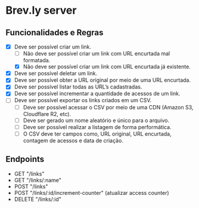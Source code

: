 # Brev.ly server

## Funcionalidades e Regras

- [x] Deve ser possível criar um link.
  - [ ] Não deve ser possível criar um link com URL encurtada mal formatada.
  - [x] Não deve ser possível criar um link com URL encurtada já existente.
- [x] Deve ser possível deletar um link.
- [x] Deve ser possível obter a URL original por meio de uma URL encurtada.
- [x] Deve ser possível listar todas as URL’s cadastradas.
- [x] Deve ser possível incrementar a quantidade de acessos de um link.
- [ ] Deve ser possível exportar os links criados em um CSV.
  - [ ] Deve ser possível acessar o CSV por meio de uma CDN (Amazon S3, Cloudflare R2, etc).
  - [ ] Deve ser gerado um nome aleatório e único para o arquivo.
  - [ ] Deve ser possível realizar a listagem de forma performática.
  - [ ] O CSV deve ter campos como, URL original, URL encurtada, contagem de acessos e data de criação.

## Endpoints

- GET "/links"
- GET "/links/:name"
- POST "/links"
- POST "/links/:id/increment-counter" (atualizar access counter)
- DELETE "/links/:id"
